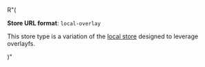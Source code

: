 R"(

**Store URL format**: `local-overlay`

This store type is a variation of the [local store](#local-store) designed to leverage overlayfs.

)"
